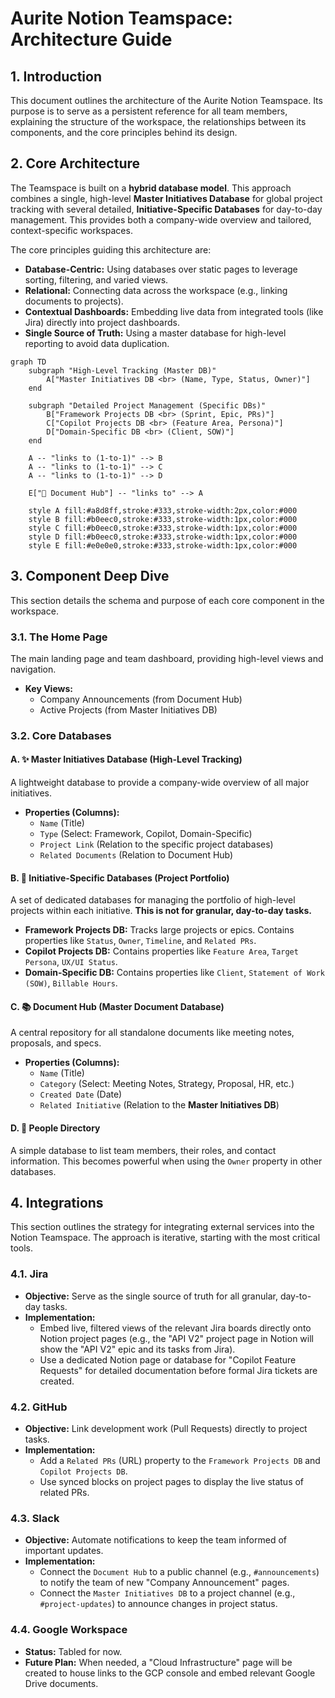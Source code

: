 # Aurite Notion Teamspace: Architecture Guide

## 1. Introduction

This document outlines the architecture of the Aurite Notion Teamspace. Its purpose is to serve as a persistent reference for all team members, explaining the structure of the workspace, the relationships between its components, and the core principles behind its design.

## 2. Core Architecture

The Teamspace is built on a **hybrid database model**. This approach combines a single, high-level **Master Initiatives Database** for global project tracking with several detailed, **Initiative-Specific Databases** for day-to-day management. This provides both a company-wide overview and tailored, context-specific workspaces.

The core principles guiding this architecture are:
*   **Database-Centric:** Using databases over static pages to leverage sorting, filtering, and varied views.
*   **Relational:** Connecting data across the workspace (e.g., linking documents to projects).
*   **Contextual Dashboards:** Embedding live data from integrated tools (like Jira) directly into project dashboards.
*   **Single Source of Truth:** Using a master database for high-level reporting to avoid data duplication.

```mermaid
graph TD
    subgraph "High-Level Tracking (Master DB)"
        A["Master Initiatives DB <br> (Name, Type, Status, Owner)"]
    end

    subgraph "Detailed Project Management (Specific DBs)"
        B["Framework Projects DB <br> (Sprint, Epic, PRs)"]
        C["Copilot Projects DB <br> (Feature Area, Persona)"]
        D["Domain-Specific DB <br> (Client, SOW)"]
    end

    A -- "links to (1-to-1)" --> B
    A -- "links to (1-to-1)" --> C
    A -- "links to (1-to-1)" --> D

    E["📄 Document Hub"] -- "links to" --> A

    style A fill:#a8d8ff,stroke:#333,stroke-width:2px,color:#000
    style B fill:#b0eec0,stroke:#333,stroke-width:1px,color:#000
    style C fill:#b0eec0,stroke:#333,stroke-width:1px,color:#000
    style D fill:#b0eec0,stroke:#333,stroke-width:1px,color:#000
    style E fill:#e0e0e0,stroke:#333,stroke-width:1px,color:#000
```

## 3. Component Deep Dive

This section details the schema and purpose of each core component in the workspace.

### 3.1. The Home Page
The main landing page and team dashboard, providing high-level views and navigation.
*   **Key Views:**
    *   Company Announcements (from Document Hub)
    *   Active Projects (from Master Initiatives DB)

### 3.2. Core Databases

#### A. ✨ Master Initiatives Database (High-Level Tracking)
A lightweight database to provide a company-wide overview of all major initiatives.
*   **Properties (Columns):**
    *   `Name` (Title)
    *   `Type` (Select: Framework, Copilot, Domain-Specific)
    *   `Project Link` (Relation to the specific project databases)
    *   `Related Documents` (Relation to Document Hub)

#### B. 🔩 Initiative-Specific Databases (Project Portfolio)
A set of dedicated databases for managing the portfolio of high-level projects within each initiative. **This is not for granular, day-to-day tasks.**
*   **Framework Projects DB:** Tracks large projects or epics. Contains properties like `Status`, `Owner`, `Timeline`, and `Related PRs`.
*   **Copilot Projects DB:** Contains properties like `Feature Area`, `Target Persona`, `UX/UI Status`.
*   **Domain-Specific DB:** Contains properties like `Client`, `Statement of Work (SOW)`, `Billable Hours`.

#### C. 📚 Document Hub (Master Document Database)
A central repository for all standalone documents like meeting notes, proposals, and specs.
*   **Properties (Columns):**
    *   `Name` (Title)
    *   `Category` (Select: Meeting Notes, Strategy, Proposal, HR, etc.)
    *   `Created Date` (Date)
    *   `Related Initiative` (Relation to the **Master Initiatives DB**)

#### D. 👥 People Directory
A simple database to list team members, their roles, and contact information. This becomes powerful when using the `Owner` property in other databases.

## 4. Integrations

This section outlines the strategy for integrating external services into the Notion Teamspace. The approach is iterative, starting with the most critical tools.

### 4.1. Jira
*   **Objective:** Serve as the single source of truth for all granular, day-to-day tasks.
*   **Implementation:**
    *   Embed live, filtered views of the relevant Jira boards directly onto Notion project pages (e.g., the "API V2" project page in Notion will show the "API V2" epic and its tasks from Jira).
    *   Use a dedicated Notion page or database for "Copilot Feature Requests" for detailed documentation before formal Jira tickets are created.

### 4.2. GitHub
*   **Objective:** Link development work (Pull Requests) directly to project tasks.
*   **Implementation:**
    *   Add a `Related PRs` (URL) property to the `Framework Projects DB` and `Copilot Projects DB`.
    *   Use synced blocks on project pages to display the live status of related PRs.

### 4.3. Slack
*   **Objective:** Automate notifications to keep the team informed of important updates.
*   **Implementation:**
    *   Connect the `Document Hub` to a public channel (e.g., `#announcements`) to notify the team of new "Company Announcement" pages.
    *   Connect the `Master Initiatives DB` to a project channel (e.g., `#project-updates`) to announce changes in project status.

### 4.4. Google Workspace
*   **Status:** Tabled for now.
*   **Future Plan:** When needed, a "Cloud Infrastructure" page will be created to house links to the GCP console and embed relevant Google Drive documents.
